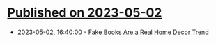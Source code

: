# [Published on 2023-05-02](index.md)

* [2023-05-02, 16:40:00](https://news.slashdot.org/story/23/05/02/130251/fake-books-are-a-real-home-decor-trend?utm_source=rss1.0mainlinkanon&utm_medium=feed) - [Fake Books Are a Real Home Decor Trend](https://news.slashdot.org/story/23/05/02/130251/fake-books-are-a-real-home-decor-trend?utm_source=rss1.0mainlinkanon&utm_medium=feed)
